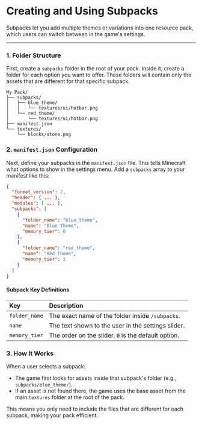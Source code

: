# Creating and Using Subpacks

Subpacks let you add multiple themes or variations into one resource pack, which users can switch between in the game's settings.

---

### 1. Folder Structure

First, create a `subpacks` folder in the root of your pack. Inside it, create a folder for each option you want to offer. These folders will contain only the assets that are different for that specific subpack.

```
My Pack/
├── subpacks/
│   ├── blue_theme/
│   │   └── textures/ui/hotbar.png
│   └── red_theme/
│       └── textures/ui/hotbar.png
├── manifest.json
└── textures/
    └── blocks/stone.png
```

### 2. `manifest.json` Configuration

Next, define your subpacks in the `manifest.json` file. This tells Minecraft what options to show in the settings menu. Add a `subpacks` array to your manifest like this:

```json
{
  "format_version": 2,
  "header": { ... },
  "modules": [ ... ],
  "subpacks": [
    {
      "folder_name": "blue_theme",
      "name": "Blue Theme",
      "memory_tier": 0
    },
    {
      "folder_name": "red_theme",
      "name": "Red Theme",
      "memory_tier": 1
    }
  ]
}
```

#### Subpack Key Definitions

| Key | Description |
| :--- | :--- |
| `folder_name` | The exact name of the folder inside `/subpacks`. |
| `name` | The text shown to the user in the settings slider. |
| `memory_tier` | The order on the slider. `0` is the default option. |

### 3. How It Works

When a user selects a subpack:

*   The game first looks for assets inside that subpack's folder (e.g., `subpacks/blue_theme/`).
*   If an asset is not found there, the game uses the base asset from the main `textures` folder at the root of the pack.

This means you only need to include the files that are different for each subpack, making your pack efficient.